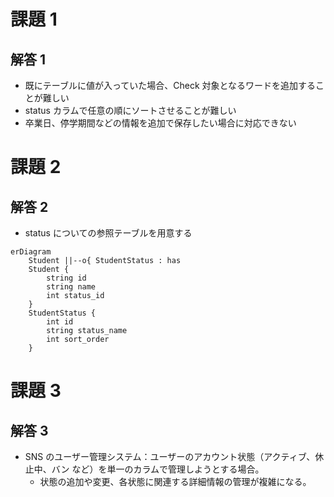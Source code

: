 # 課題 1

## 解答 1

- 既にテーブルに値が入っていた場合、Check 対象となるワードを追加することが難しい
- status カラムで任意の順にソートさせることが難しい
- 卒業日、停学期間などの情報を追加で保存したい場合に対応できない

# 課題 2

## 解答 2

- status についての参照テーブルを用意する

```mermaid
erDiagram
    Student ||--o{ StudentStatus : has
    Student {
        string id
        string name
        int status_id
    }
    StudentStatus {
        int id
        string status_name
        int sort_order
    }
```

# 課題 3

## 解答 3

- SNS のユーザー管理システム：ユーザーのアカウント状態（アクティブ、休止中、バン など）を単一のカラムで管理しようとする場合。
    - 状態の追加や変更、各状態に関連する詳細情報の管理が複雑になる。